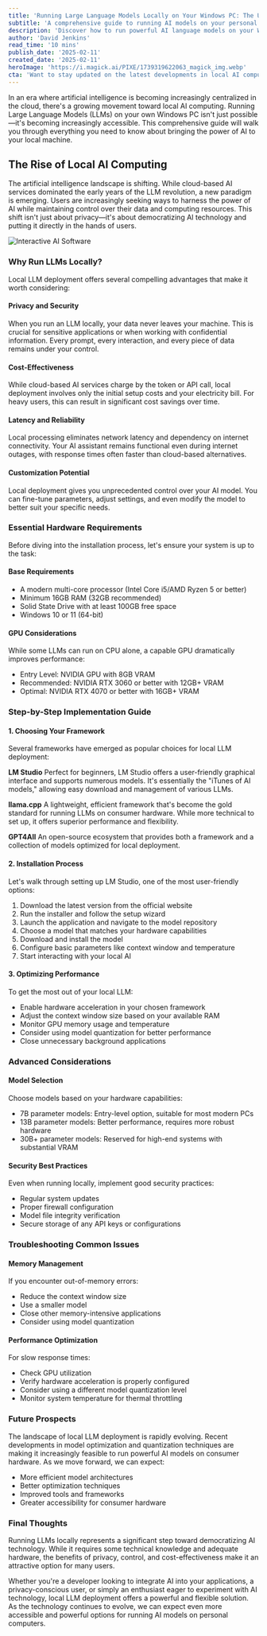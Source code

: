 ```yaml
---
title: 'Running Large Language Models Locally on Your Windows PC: The Ultimate Guide'
subtitle: 'A comprehensive guide to running AI models on your personal computer'
description: 'Discover how to run powerful AI language models on your Windows PC. This comprehensive guide covers hardware requirements, installation steps, optimization tips, and troubleshooting advice for setting up local LLMs. Learn about the benefits of local AI computing, from enhanced privacy to cost savings, and get started with frameworks like LM Studio, llama.cpp, and GPT4All.'
author: 'David Jenkins'
read_time: '10 mins'
publish_date: '2025-02-11'
created_date: '2025-02-11'
heroImage: 'https://i.magick.ai/PIXE/1739319622063_magick_img.webp'
cta: 'Want to stay updated on the latest developments in local AI computing? Follow us on LinkedIn for regular insights, tips, and tutorials on running LLMs locally and other cutting-edge tech developments.'
---
```


In an era where artificial intelligence is becoming increasingly centralized in the cloud, there's a growing movement toward local AI computing. Running Large Language Models (LLMs) on your own Windows PC isn't just possible—it's becoming increasingly accessible. This comprehensive guide will walk you through everything you need to know about bringing the power of AI to your local machine.

## The Rise of Local AI Computing

The artificial intelligence landscape is shifting. While cloud-based AI services dominated the early years of the LLM revolution, a new paradigm is emerging. Users are increasingly seeking ways to harness the power of AI while maintaining control over their data and computing resources. This shift isn't just about privacy—it's about democratizing AI technology and putting it directly in the hands of users.

![Interactive AI Software](https://i.magick.ai/PIXE/1739319622067_magick_img.webp)

### Why Run LLMs Locally?

Local LLM deployment offers several compelling advantages that make it worth considering:

#### Privacy and Security
When you run an LLM locally, your data never leaves your machine. This is crucial for sensitive applications or when working with confidential information. Every prompt, every interaction, and every piece of data remains under your control.

#### Cost-Effectiveness
While cloud-based AI services charge by the token or API call, local deployment involves only the initial setup costs and your electricity bill. For heavy users, this can result in significant cost savings over time.

#### Latency and Reliability
Local processing eliminates network latency and dependency on internet connectivity. Your AI assistant remains functional even during internet outages, with response times often faster than cloud-based alternatives.

#### Customization Potential
Local deployment gives you unprecedented control over your AI model. You can fine-tune parameters, adjust settings, and even modify the model to better suit your specific needs.

### Essential Hardware Requirements

Before diving into the installation process, let's ensure your system is up to the task:

#### Base Requirements
- A modern multi-core processor (Intel Core i5/AMD Ryzen 5 or better)
- Minimum 16GB RAM (32GB recommended)
- Solid State Drive with at least 100GB free space
- Windows 10 or 11 (64-bit)

#### GPU Considerations
While some LLMs can run on CPU alone, a capable GPU dramatically improves performance:
- Entry Level: NVIDIA GPU with 8GB VRAM
- Recommended: NVIDIA RTX 3060 or better with 12GB+ VRAM
- Optimal: NVIDIA RTX 4070 or better with 16GB+ VRAM

### Step-by-Step Implementation Guide

#### 1. Choosing Your Framework

Several frameworks have emerged as popular choices for local LLM deployment:

**LM Studio**
Perfect for beginners, LM Studio offers a user-friendly graphical interface and supports numerous models. It's essentially the "iTunes of AI models," allowing easy download and management of various LLMs.

**llama.cpp**
A lightweight, efficient framework that's become the gold standard for running LLMs on consumer hardware. While more technical to set up, it offers superior performance and flexibility.

**GPT4All**
An open-source ecosystem that provides both a framework and a collection of models optimized for local deployment.

#### 2. Installation Process

Let's walk through setting up LM Studio, one of the most user-friendly options:

1. Download the latest version from the official website
2. Run the installer and follow the setup wizard
3. Launch the application and navigate to the model repository
4. Choose a model that matches your hardware capabilities
5. Download and install the model
6. Configure basic parameters like context window and temperature
7. Start interacting with your local AI

#### 3. Optimizing Performance

To get the most out of your local LLM:

- Enable hardware acceleration in your chosen framework
- Adjust the context window size based on your available RAM
- Monitor GPU memory usage and temperature
- Consider using model quantization for better performance
- Close unnecessary background applications

### Advanced Considerations

#### Model Selection
Choose models based on your hardware capabilities:
- 7B parameter models: Entry-level option, suitable for most modern PCs
- 13B parameter models: Better performance, requires more robust hardware
- 30B+ parameter models: Reserved for high-end systems with substantial VRAM

#### Security Best Practices
Even when running locally, implement good security practices:
- Regular system updates
- Proper firewall configuration
- Model file integrity verification
- Secure storage of any API keys or configurations

### Troubleshooting Common Issues

#### Memory Management
If you encounter out-of-memory errors:
- Reduce the context window size
- Use a smaller model
- Close other memory-intensive applications
- Consider using model quantization

#### Performance Optimization
For slow response times:
- Check GPU utilization
- Verify hardware acceleration is properly configured
- Consider using a different model quantization level
- Monitor system temperature for thermal throttling

### Future Prospects

The landscape of local LLM deployment is rapidly evolving. Recent developments in model optimization and quantization techniques are making it increasingly feasible to run powerful AI models on consumer hardware. As we move forward, we can expect:

- More efficient model architectures
- Better optimization techniques
- Improved tools and frameworks
- Greater accessibility for consumer hardware

### Final Thoughts

Running LLMs locally represents a significant step toward democratizing AI technology. While it requires some technical knowledge and adequate hardware, the benefits of privacy, control, and cost-effectiveness make it an attractive option for many users.

Whether you're a developer looking to integrate AI into your applications, a privacy-conscious user, or simply an enthusiast eager to experiment with AI technology, local LLM deployment offers a powerful and flexible solution. As the technology continues to evolve, we can expect even more accessible and powerful options for running AI models on personal computers.